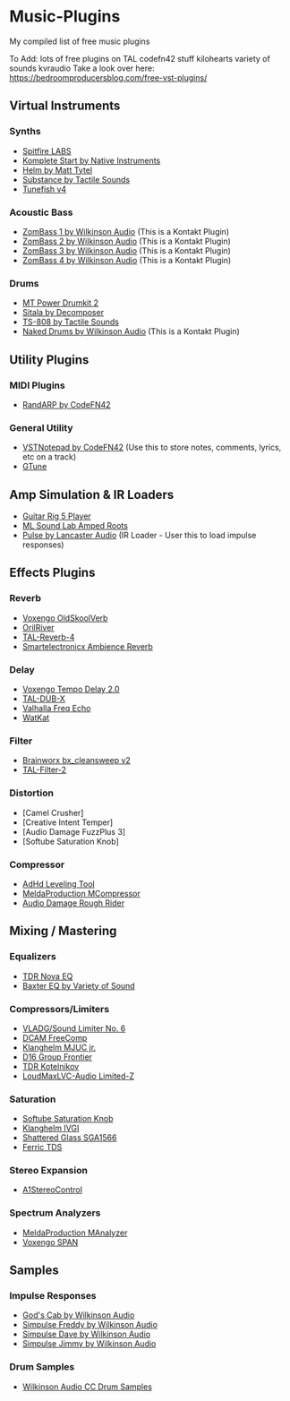 # Music-Plugins
My compiled list of free music plugins

To Add:
lots of free plugins on TAL
codefn42 stuff
kilohearts
variety of sounds
kvraudio
Take a look over here: https://bedroomproducersblog.com/free-vst-plugins/

## Virtual Instruments
### Synths
* [Spitfire LABS](https://www.spitfireaudio.com/labs/)
* [Komplete Start by Native Instruments](https://www.native-instruments.com/en/products/komplete/bundles/komplete-start/)
* [Helm by Matt Tytel](https://tytel.org/helm/)
* [Substance by Tactile Sounds](https://www.pluginboutique.com/product/1-Instruments/4-Synth/377-TS-Substance)
* [Tunefish v4](https://www.tunefish-synth.com/)

### Acoustic Bass
* [ZomBass 1 by Wilkinson Audio](https://wilkinsonaudio.com/collections/free/products/zombass-1) (This is a Kontakt Plugin)
* [ZomBass 2 by Wilkinson Audio](https://wilkinsonaudio.com/collections/free/products/zombass-2) (This is a Kontakt Plugin)
* [ZomBass 3 by Wilkinson Audio](https://wilkinsonaudio.com/collections/free/products/zombass-3) (This is a Kontakt Plugin)
* [ZomBass 4 by Wilkinson Audio](https://wilkinsonaudio.com/collections/free/products/zombass-4) (This is a Kontakt Plugin)

### Drums
* [MT Power Drumkit 2](https://www.powerdrumkit.com/)
* [Sitala by Decomposer](https://decomposer.de/sitala/)
* [TS-808 by Tactile Sounds](https://www.pluginboutique.com/product/1-Instruments/7-Drum-Machine/376-TS-808)
* [Naked Drums by Wilkinson Audio](https://wilkinsonaudio.com/collections/free/products/naked-drums) (This is a Kontakt Plugin)

## Utility Plugins
### MIDI Plugins
* [RandARP by CodeFN42](https://www.codefn42.com/randarp/index.html)

### General Utility
* [VSTNotepad by CodeFN42](https://www.codefn42.com/vstnotepad/index.html) (Use this to store notes, comments, lyrics, etc on a track)
* [GTune](https://www.gvst.co.uk/gtune.htm)

## Amp Simulation & IR Loaders
* [Guitar Rig 5 Player](https://www.native-instruments.com/en/products/komplete/guitar/guitar-rig-5-player/)
* [ML Sound Lab Amped Roots](https://ml-sound-lab.com/)
* [Pulse by Lancaster Audio](https://lancasteraudio.com/pulse/) (IR Loader - User this to load impulse responses)

## Effects Plugins
### Reverb
* [Voxengo OldSkoolVerb](https://www.voxengo.com/product/oldskoolverb/)
* [OrilRiver](https://www.kvraudio.com/product/orilriver-by-denis-tihanov)
* [TAL-Reverb-4](https://tal-software.com/products/tal-reverb-4)
* [Smartelectronicx Ambience Reverb](http://magnus.smartelectronix.com/)

### Delay
* [Voxengo Tempo Delay 2.0](https://www.voxengo.com/product/tempodelay/)
* [TAL-DUB-X](https://tal-software.com/products/tal-dub-x)
* [Valhalla Freq Echo](https://valhalladsp.com/shop/delay/valhalla-freq-echo/)
* [WatKat](https://www.genuinesoundware.com/?a=showproduct&b=36)

### Filter
* [Brainworx bx_cleansweep v2](https://www.plugin-alliance.com/en/products/bx_cleansweep_v2.html)
* [TAL-Filter-2](https://tal-software.com/products/tal-filter)

### Distortion
* [Camel Crusher]
* [Creative Intent Temper]
* [Audio Damage FuzzPlus 3]
* [Softube Saturation Knob]

### Compressor
* [AdHd Leveling Tool](https://audiotools.se/downloads/leveling-tool/)
* [MeldaProduction MCompressor](https://www.meldaproduction.com/MCompressor)
* [Audio Damage Rough Rider](https://www.meldaproduction.com/MCompressor)

## Mixing / Mastering
### Equalizers
* [TDR Nova EQ](https://www.tokyodawn.net/tdr-nova/)
* [Baxter EQ by Variety of Sound](https://varietyofsound.wordpress.com/2011/09/26/baxtereq-%E2%80%93-released-today/)

### Compressors/Limiters
* [VLADG/Sound Limiter No. 6](https://vladgsound.wordpress.com/plugins/limiter6/)
* [DCAM FreeComp](https://www.fxpansion.com/products/dcamfreecomp/)
* [Klanghelm MJUC jr.](https://klanghelm.com/contents/products/MJUCjr/MJUCjr.php)
* [D16 Group Frontier](https://d16.pl/frontier)
* [TDR Kotelnikov](https://www.tokyodawn.net/tdr-kotelnikov/)
* [LoudMaxLVC-Audio Limited-Z](https://lvcaudio.com/plugins/limited-z/)

### Saturation
* [Softube Saturation Knob](https://www.softube.com/saturationknob#/)
* [Klanghelm IVGI](https://klanghelm.com/contents/products/IVGI/IVGI.php)
* [Shattered Glass SGA1566](http://shatteredglassaudio.com/product/104)
* [Ferric TDS](https://varietyofsound.wordpress.com/2010/04/02/ferrictds-updates-to-1-5/)

### Stereo Expansion
* [A1StereoControl](http://www.alexhilton.net/A1AUDIO/index.php/a1stereocontrol)

### Spectrum Analyzers
* [MeldaProduction MAnalyzer](https://www.meldaproduction.com/MAnalyzer)
* [Voxengo SPAN](https://www.voxengo.com/product/span/)

## Samples
### Impulse Responses
* [God's Cab by Wilkinson Audio](https://wilkinsonaudio.com/products/gods-cab)
* [Simpulse Freddy by Wilkinson Audio](https://wilkinsonaudio.com/collections/free/products/simpulse-freddy)
* [Simpulse Dave by Wilkinson Audio](https://wilkinsonaudio.com/collections/free/products/simpulse-dave)
* [Simpulse Jimmy by Wilkinson Audio](https://wilkinsonaudio.com/collections/free/products/simpulse-jimmy)

### Drum Samples
* [Wilkinson Audio CC Drum Samples](https://wilkinsonaudio.com/collections/free/products/wilkinson-audio-cc-drum-samples)
